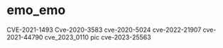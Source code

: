 # emo_emo

CVE-2021-1493
Cve-2020-3583
cve-2020-5024
cve-2022-21907
cve-2021-44790
cve_2023_0110 pic
cve-2023-25563
